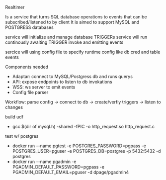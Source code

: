 Realtimer

Is a service that turns SQL database operations 
to events that can be subscribed/listened to by client
It is aimed to support MySQL and POSTGRESS databases


service will initialize and manage database TRIGGERs
service will run continously awaiting TRIGGER invoke 
and emitting events

sercice will using config file to specify
runtime config like db cred and table events

Components needed
- Adaptar: connect to MySQL/Postgress db and runs querys
- API: expose endpoints to listen to db invokations
- WSS: ws server to emit events
- Config file parser

Workflow: parse config -> connect to db -> create/verfiy triggers -> listen to changes

build udf
 - gcc $(dir of mysql.h) -shared -fPIC -o http_request.so http_request.c

test w/ postgres
 - docker run --name pgtest -e POSTGRES_PASSWORD=pgpass -e POSTGRES_USER=pguser -e POSTGRES_DB=postgres -p 5432:5432 -d postgres
 - docker run --name pgadmin -e PGADMIN_DEFAULT_PASSWORD=pgpass -e PGADMIN_DEFAULT_EMAIL=pguser -d dpage/pgadmin4